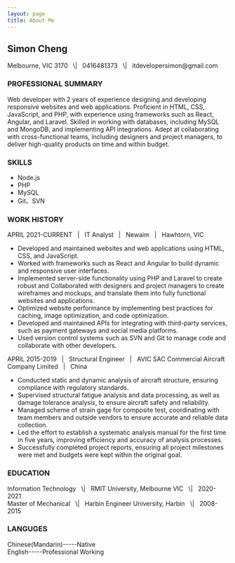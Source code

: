 ```yaml
---
layout: page
title: About Me
---
```


<h2>Simon Cheng</h2>
Melbourne, VIC 3170 &nbsp;&nbsp;\| &nbsp;&nbsp;0416481373 &nbsp;&nbsp;\| &nbsp;&nbsp;itdevelopersimon@gmail.com


<h3>PROFESSIONAL SUMMARY</h3>

Web developer with 2 years of experience designing and developing responsive websites and web applications. Proficient in HTML, CSS, JavaScript, and PHP, with experience using frameworks such as React, Angular, and Laravel. Skilled in working with databases, including MySQL and MongoDB, and implementing API integrations. Adept at collaborating with cross-functional teams, including designers and project managers, to deliver high-quality products on time and within budget.

<h3>SKILLS</h3>

* Node.js
* PHP
* MySQL
* Git、SVN


<h3>WORK HISTORY</h3>

APRIL 2021-CURRENT &nbsp;&nbsp;\| &nbsp;&nbsp;IT Analyst &nbsp;&nbsp;\| &nbsp;&nbsp;Newaim &nbsp;&nbsp;\|&nbsp;&nbsp; Hawhtorn, VIC &nbsp;&nbsp;

* Developed and maintained websites and web applications using HTML, CSS, and JavaScript.
* Worked with frameworks such as React and Angular to build dynamic and responsive user interfaces.
* Implemented server-side functionality using PHP and Laravel to create robust and Collaborated with designers and project managers to create wireframes and mockups, and translate them into fully functional websites and applications.
* Optimized website performance by implementing best practices for caching, image optimization, and code optimization.
* Developed and maintained APIs for integrating with third-party services, such as payment gateways and social media platforms.
* Used version control systems such as SVN and Git to manage code and collaborate with other developers.
  
APRIL 2015-2019 &nbsp;&nbsp;\| &nbsp;&nbsp;Structural Engineer &nbsp;&nbsp;\| &nbsp;&nbsp;AVIC SAC Commercial Aircraft Company Limited &nbsp;&nbsp;\|&nbsp;&nbsp; China&nbsp;&nbsp;

* Conducted static and dynamic analysis of aircraft structure, ensuring compliance with regulatory standards.
* Supervised structural fatigue analysis and data processing, as well as damage tolerance analysis, to ensure aircraft safety and reliability.
* Managed scheme of strain gage for composite test, coordinating with team members and outside vendors to ensure accurate and reliable data collection.
*  Led the effort to establish a systematic analysis manual for the first time in five years, improving efficiency and accuracy of analysis processes.
* Successfully completed project reports, ensuring all project milestones were met and budgets were kept within the original goal.
  
<h3>EDUCATION</h3>
Information Technology &nbsp;&nbsp;\| &nbsp;&nbsp;RMIT University, Melbourne VIC &nbsp;&nbsp;\| &nbsp;&nbsp;2020-2021 &nbsp;&nbsp;
<br>
Master of Mechanical &nbsp;&nbsp;\| &nbsp;&nbsp;Harbin Engineer University, Harbin &nbsp;&nbsp;\| &nbsp;&nbsp;2008-2015 &nbsp;&nbsp;
<h3>LANGUGES</h3>

Chinese(Mandarin)-----Native
<br>
English-----Professional Working



